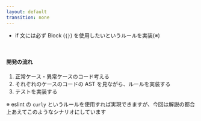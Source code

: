 ```yaml
---
layout: default
transition: none
---
```


<section-title title="ESLint カスタムルールの開発" />

<div class="_bullet mt-10">

* if 文には必ず Block (`{}`) を使用したいというルールを実装(※)

</div>

<div class="_bullet" v-click="1">

<br />

#### 開発の流れ

1. 正常ケース・異常ケースのコード考える
2. それぞれのケースのコードの AST を見ながら、ルールを実装する
3. テストを実装する

</div>

<div class="_bullet text-xs mt-50" v-click="[0]">

※ eslint の `curly` というルールを使用すれば実現できますが、今回は解説の都合上あえてこのようなシナリオにしています

</div>
